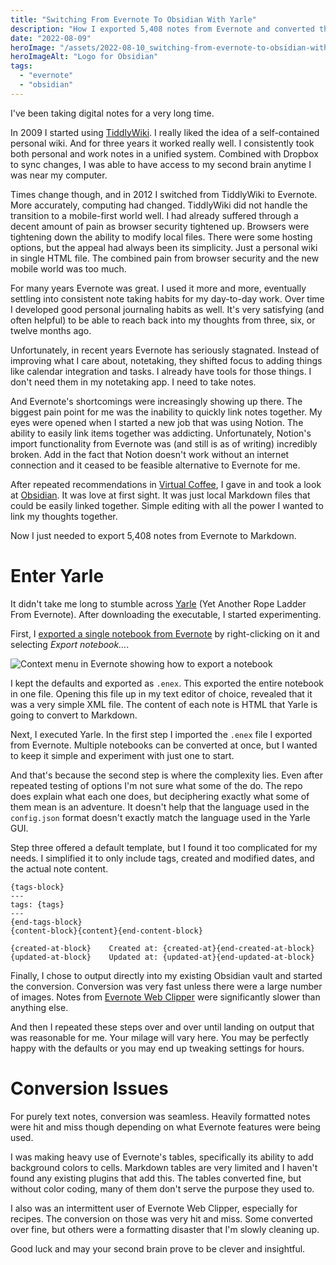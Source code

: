 ```yaml
---
title: "Switching From Evernote To Obsidian With Yarle"
description: "How I exported 5,408 notes from Evernote and converted them into Markdown for Obsidian"
date: "2022-08-09"
heroImage: "/assets/2022-08-10_switching-from-evernote-to-obsidian-with-yarle/obsidian_logo.png"
heroImageAlt: "Logo for Obsidian"
tags: 
  - "evernote"
  - "obsidian"
---
```


I've been taking digital notes for a very long time.

In 2009 I started using [TiddlyWiki](https://tiddlywiki.com/). I really liked the idea of a self-contained personal wiki. And for three years it worked really well. I consistently took both personal and work notes in a unified system. Combined with Dropbox to sync changes, I was able to have access to my second brain anytime I was near my computer.

Times change though, and in 2012 I switched from TiddlyWiki to Evernote. More accurately, computing had changed. TiddlyWiki did not handle the transition to a mobile-first world well. I had already suffered through a decent amount of pain as browser security tightened up. Browsers were tightening down the ability to modify local files. There were some hosting options, but the appeal had always been its simplicity. Just a personal wiki in single HTML file. The combined pain from browser security and the new mobile world was too much.

For many years Evernote was great. I used it more and more, eventually settling into consistent note taking habits for my day-to-day work. Over time I developed good personal journaling habits as well. It's very satisfying (and often helpful) to be able to reach back into my thoughts from three, six, or twelve months ago.

Unfortunately, in recent years Evernote has seriously stagnated. Instead of improving what I care about, notetaking, they shifted focus to adding things like calendar integration and tasks. I already have tools for those things. I don't need them in my notetaking app. I need to take notes.

And Evernote's shortcomings were increasingly showing up there. The biggest pain point for me was the inability to quickly link notes together. My eyes were opened when I started a new job that was using Notion. The ability to easily link items together was addicting. Unfortunately, Notion's import functionality from Evernote was (and still is as of writing) incredibly broken. Add in the fact that Notion doesn't work without an internet connection and it ceased to be feasible alternative to Evernote for me.

After repeated recommendations in [Virtual Coffee](https://virtualcoffee.io/), I gave in and took a look at [Obsidian](https://obsidian.md/). It was love at first sight. It was just local Markdown files that could be easily linked together. Simple editing with all the power I wanted to link my thoughts together.

Now I just needed to export 5,408 notes from Evernote to Markdown.

# Enter Yarle

It didn't take me long to stumble across [Yarle](https://github.com/akosbalasko/yarle) (Yet Another Rope Ladder From Evernote). After downloading the executable, I started experimenting.

First, I [exported a single notebook from Evernote](https://help.evernote.com/hc/en-us/articles/209005557-Export-notes-and-notebooks-as-ENEX-or-HTML) by right-clicking on it and selecting _Export notebook…_.

![Context menu in Evernote showing how to export a notebook](/assets/2022-08-10_switching-from-evernote-to-obsidian-with-yarle/evernote_export_screenshot.png)

I kept the defaults and exported as `.enex`. This exported the entire notebook in one file. Opening this file up in my text editor of choice, revealed that it was a very simple XML file. The content of each note is HTML that Yarle is going to convert to Markdown.

Next, I executed Yarle. In the first step I imported the `.enex` file I exported from Evernote. Multiple notebooks can be converted at once, but I wanted to keep it simple and experiment with just one to start.

And that's because the second step is where the complexity lies. Even after repeated testing of options I'm not sure what some of the do. The repo does explain what each one does, but deciphering exactly what some of them mean is an adventure. It doesn't help that the language used in the `config.json` format doesn't exactly match the language used in the Yarle GUI.

Step three offered a default template, but I found it too complicated for my needs. I simplified it to only include tags, created and modified dates, and the actual note content.

```
{tags-block}
---
tags: {tags}
---
{end-tags-block}
{content-block}{content}{end-content-block}

{created-at-block}    Created at: {created-at}{end-created-at-block}
{updated-at-block}    Updated at: {updated-at}{end-updated-at-block}
```

Finally, I chose to output directly into my existing Obsidian vault and started the conversion. Conversion was very fast unless there were a large number of images. Notes from [Evernote Web Clipper](https://evernote.com/features/webclipper) were significantly slower than anything else.

And then I repeated these steps over and over until landing on output that was reasonable for me. Your milage will vary here. You may be perfectly happy with the defaults or you may end up tweaking settings for hours.

# Conversion Issues

For purely text notes, conversion was seamless. Heavily formatted notes were hit and miss though depending on what Evernote features were being used.

I was making heavy use of Evernote's tables, specifically its ability to add background colors to cells. Markdown tables are very limited and I haven't found any existing plugins that add this. The tables converted fine, but without color coding, many of them don't serve the purpose they used to.

I also was an intermittent user of Evernote Web Clipper, especially for recipes. The conversion on those was very hit and miss. Some converted over fine, but others were a formatting disaster that I'm slowly cleaning up.

Good luck and may your second brain prove to be clever and insightful.

